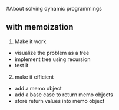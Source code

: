 #About solving dynamic programmings
## with memoization
1. Make it work
* visualize the problem as a tree
* implement tree using recursion
* test it

2. make it efficient
* add a memo object
* add a base case to return memo objects
* store return values into memo object